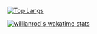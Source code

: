 <!--### Hi there 👋-->

<!--
**Crownss/Crownss** is a ✨ _special_ ✨ repository because its `README.md` (this file) appears on your GitHub profile.

Here are some ideas to get you started:

- 🔭 I’m currently working on ...
- 🌱 I’m currently learning ...
- 👯 I’m looking to collaborate on ...
- 🤔 I’m looking for help with ...
- 💬 Ask me about ...
- 📫 How to reach me: ...
- 😄 Pronouns: ...
- ⚡ Fun fact: ...
-->
<!--![Anurag's GitHub stats](https://github-readme-stats.vercel.app/api?username=Crownss&show_icons=true&theme=radical)

[![Readme Card](https://github-readme-stats.vercel.app/api/pin/?username=Crownss&repo=DDoS)]()

[![Top Langs](https://github-readme-stats.vercel.app/api/top-langs/?username=Crownss)]()
-->

[![Top Langs](https://github-readme-stats.vercel.app/api/top-langs/?username=Crownss&layout=compact)](https://github.com/Crownss)

[![willianrod's wakatime stats](https://github-readme-stats.vercel.app/api/wakatime?username=Crownss)](https://github.com/Crownss)


